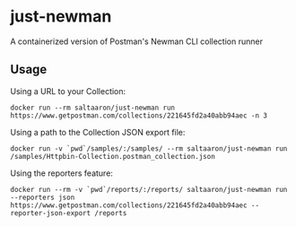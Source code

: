 # just-newman
A containerized version of Postman's Newman CLI collection runner


## Usage

Using a URL to your Collection:

```
docker run --rm saltaaron/just-newman run https://www.getpostman.com/collections/221645fd2a40abb94aec -n 3
```

Using a path to the Collection JSON export file:

```
docker run -v `pwd`/samples/:/samples/ --rm saltaaron/just-newman run /samples/Httpbin-Collection.postman_collection.json
```

Using the reporters feature:

```
docker run --rm -v `pwd`/reports/:/reports/ saltaaron/just-newman run --reporters json https://www.getpostman.com/collections/221645fd2a40abb94aec --reporter-json-export /reports
```

